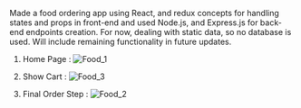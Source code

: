Made a food ordering app using React, and redux concepts for handling states and props in front-end and used Node.js, and Express.js for back-end endpoints creation. 
For now, dealing with static data, so no database is used.
Will include remaining functionality in future updates.

1) Home Page : 
![Food_1](https://github.com/Harshit10bisht/react-food-app/assets/54449818/54d535a9-68a2-47c0-9e79-c6e7b01c0982)

2) Show Cart :
![Food_3](https://github.com/Harshit10bisht/react-food-app/assets/54449818/f089a7e8-f947-4484-af80-bcb6e0a07a60)

3) Final Order Step : 
![Food_2](https://github.com/Harshit10bisht/react-food-app/assets/54449818/dfe98d2a-d1ee-4fab-8571-dddb69556cb0)
